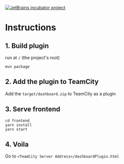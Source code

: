 [![JetBrains incubator project](https://jb.gg/badges/incubator-plastic.svg)](https://confluence.jetbrains.com/display/ALL/JetBrains+on+GitHub)

# Instructions

## 1. Build plugin

run at `/` (the project's root)

```
mvn package
```

## 2. Add the plugin to TeamCity

Add the `target/dashboard.zip` to TeamCity as a plugin

## 3. Serve frontend

```
cd frontend
yarn install
yarn start
```


## 4. Voila


Go to `<TeamCity Server Address>/dashboardPlugin.html`
